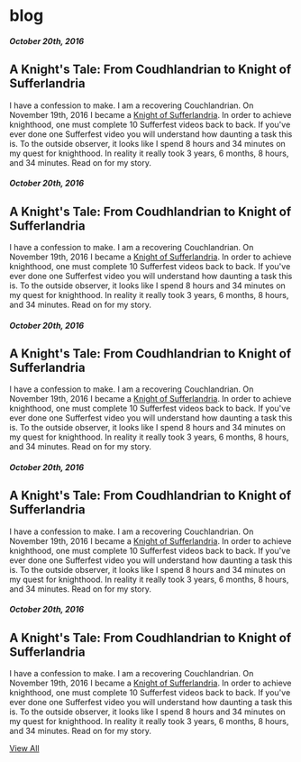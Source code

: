 # blog

##### October 20th, 2016
## A Knight's Tale: From Coudhlandrian to Knight of Sufferlandria

I have a confession to make. I am a recovering Couchlandrian. On November 19th, 2016 I became a [Knight of Sufferlandria](https://thesufferfest.com/pages/knights-of-sufferlandria). In order to achieve knighthood, one must complete 10 Sufferfest videos back to back. If you've ever done one Sufferfest video you will understand how daunting a task this is. To the outside observer, it looks like I spend 8 hours and 34 minutes on my quest for knighthood. In reality it really took 3 years, 6 months, 8 hours, and 34 minutes. Read on for my story.

##### October 20th, 2016
## A Knight's Tale: From Coudhlandrian to Knight of Sufferlandria

I have a confession to make. I am a recovering Couchlandrian. On November 19th, 2016 I became a [Knight of Sufferlandria](https://thesufferfest.com/pages/knights-of-sufferlandria). In order to achieve knighthood, one must complete 10 Sufferfest videos back to back. If you've ever done one Sufferfest video you will understand how daunting a task this is. To the outside observer, it looks like I spend 8 hours and 34 minutes on my quest for knighthood. In reality it really took 3 years, 6 months, 8 hours, and 34 minutes. Read on for my story.

##### October 20th, 2016
## A Knight's Tale: From Coudhlandrian to Knight of Sufferlandria

I have a confession to make. I am a recovering Couchlandrian. On November 19th, 2016 I became a [Knight of Sufferlandria](https://thesufferfest.com/pages/knights-of-sufferlandria). In order to achieve knighthood, one must complete 10 Sufferfest videos back to back. If you've ever done one Sufferfest video you will understand how daunting a task this is. To the outside observer, it looks like I spend 8 hours and 34 minutes on my quest for knighthood. In reality it really took 3 years, 6 months, 8 hours, and 34 minutes. Read on for my story.

##### October 20th, 2016
## A Knight's Tale: From Coudhlandrian to Knight of Sufferlandria

I have a confession to make. I am a recovering Couchlandrian. On November 19th, 2016 I became a [Knight of Sufferlandria](https://thesufferfest.com/pages/knights-of-sufferlandria). In order to achieve knighthood, one must complete 10 Sufferfest videos back to back. If you've ever done one Sufferfest video you will understand how daunting a task this is. To the outside observer, it looks like I spend 8 hours and 34 minutes on my quest for knighthood. In reality it really took 3 years, 6 months, 8 hours, and 34 minutes. Read on for my story.

##### October 20th, 2016
## A Knight's Tale: From Coudhlandrian to Knight of Sufferlandria

I have a confession to make. I am a recovering Couchlandrian. On November 19th, 2016 I became a [Knight of Sufferlandria](https://thesufferfest.com/pages/knights-of-sufferlandria). In order to achieve knighthood, one must complete 10 Sufferfest videos back to back. If you've ever done one Sufferfest video you will understand how daunting a task this is. To the outside observer, it looks like I spend 8 hours and 34 minutes on my quest for knighthood. In reality it really took 3 years, 6 months, 8 hours, and 34 minutes. Read on for my story.

[View All](articles/)